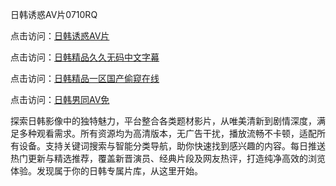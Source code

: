 日韩诱惑AV片0710RQ

点击访问：<a href="https://heiliaoga6s9v.pages.dev">日韩诱惑AV片</a> 

点击访问：<a href="https://heiliaoga6s9v.pages.dev">日韩精品久久无码中文字幕</a> 

点击访问：<a href="https://heiliaoga6s9v.pages.dev">日韩精品一区国产偷窥在线</a> 

点击访问：<a href="https://heiliaoga6s9v.pages.dev">日韩男同AV免</a> 

探索日韩影像中的独特魅力，平台整合各类题材影片，从唯美清新到剧情深度，满足多种观看需求。所有资源均为高清版本，无广告干扰，播放流畅不卡顿，适配所有设备。支持关键词搜索与智能分类导航，助你快速找到感兴趣的内容。每日推送热门更新与精选推荐，覆盖新晋演员、经典片段及网友热评，打造纯净高效的浏览体验。发现属于你的日韩专属片库，从这里开始。

<span style="display:none;">[Canonical link](https://github.com/W20250710/W20250710 ）</span>
